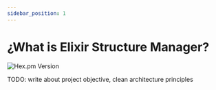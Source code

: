 ```yaml
---
sidebar_position: 1
---
```


# ¿What is Elixir Structure Manager?

![Hex.pm Version](https://img.shields.io/hexpm/v/elixir_structure_manager)

TODO: write about project objective, clean architecture principles
